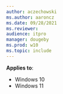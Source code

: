 ```yaml
---
author: aczechowski
ms.author: aaroncz
ms.date: 09/28/2021
ms.reviewer: 
audience: itpro
manager: dougeby
ms.prod: w10
ms.topic: include
---
```


**Applies to**:

- Windows 10
- Windows 11
